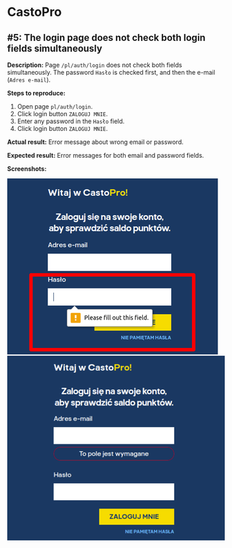 # CastoPro

## #5: The login page does not check both login fields simultaneously

**Description:** Page `/pl/auth/login` does not check both fields simultaneously. The password `Hasło` is checked first, and then the e-mail (`Adres e-mail`).

**Steps to reproduce:**

1. Open page `pl/auth/login`.
2. Click login button `ZALOGUJ MNIE`.
3. Enter any password in the `Hasło` field.
4. Click login button `ZALOGUJ MNIE`.

**Actual result:** Error message about wrong email or password.

**Expected result:** Error messages for both email and password fields.

**Screenshots:**

![CastoPro05a](/CastoPro/files/05a.png)
![CastoPro05b](/CastoPro/files/05b.png)

